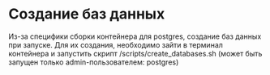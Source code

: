 # Создание баз данных

Из-за специфики сборки контейнера для postgres, создание баз данных при запуске.
Для их создания, необходимо зайти в терминал контейнера и запустить скрипт 
/scripts/create_databases.sh (может быть запущен только admin-пользователем:
postgres)
